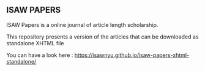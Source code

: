 ISAW PAPERS 
-----------------------
ISAW Papers is a online journal of article length scholarship. 

This repository presents a version of the articles that can be downloaded as standalone XHTML file

You can have a look here : https://isawnyu.github.io/isaw-papers-xhtml-standalone/
